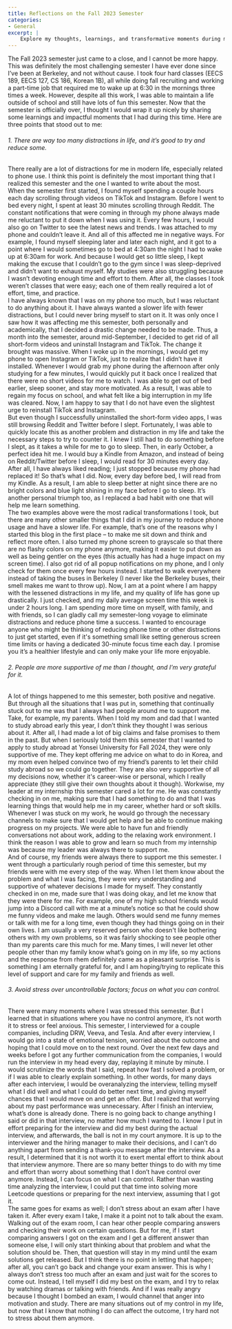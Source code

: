 ```yaml
---
title: Reflections on the Fall 2023 Semester
categories:
- General
excerpt: |
    Explore my thoughts, learnings, and transformative moments during my 5th semester at Cal. 
---
```


The Fall 2023 semester just came to a close, and I cannot be more happy. This was definitely the most challenging semester I have ever done since I’ve been at Berkeley, and not without cause. I took four hard classes (EECS 189, EECS 127, CS 186, Korean 1B), all while doing fall recruiting and working a part-time job that required me to wake up at 6:30 in the mornings three times a week. However, despite all this work, I was able to maintain a life outside of school and still have lots of fun this semester. Now that the semester is officially over, I thought I would wrap it up nicely by sharing some learnings and impactful moments that I had during this time. Here are three points that stood out to me:

###### 1. There are way too many distractions in life, and it’s good to try and reduce some.
There really are a lot of distractions for me in modern life, especially related to phone use. I think this point is definitely the most important thing that I realized this semester and the one I wanted to write about the most.  
When the semester first started, I found myself spending a couple hours each day scrolling through videos on TikTok and Instagram. Before I went to bed every night, I spent at least 30 minutes scrolling through Reddit. The constant notifications that were coming in through my phone always made me reluctant to put it down when I was using it. Every few hours, I would also go on Twitter to see the latest news and trends. I was attached to my phone and couldn’t leave it. And all of this affected me in negative ways. For example, I found myself sleeping later and later each night, and it got to a point where I would sometimes go to bed at 4:30am the night I had to wake up at 6:30am for work. And because I would get so little sleep, I kept making the excuse that I couldn’t go to the gym since I was sleep-deprived and didn’t want to exhaust myself. My studies were also struggling because I wasn’t devoting enough time and effort to them. After all, the classes I took weren’t classes that were easy; each one of them really required a lot of effort, time, and practice.  
I have always known that I was on my phone too much, but I was reluctant to do anything about it. I have always wanted a slower life with fewer distractions, but I could never bring myself to start on it. It was only once I saw how it was affecting me this semester, both personally and academically, that I decided a drastic change needed to be made. Thus, a month into the semester, around mid-September, I decided to get rid of all short-form videos and uninstall Instagram and TikTok. The change it brought was massive. When I woke up in the mornings, I would get my phone to open Instagram or TikTok, just to realize that I didn’t have it installed. Whenever I would grab my phone during the afternoon after only studying for a few minutes, I would quickly put it back once I realized that there were no short videos for me to watch. I was able to get out of bed earlier, sleep sooner, and stay more motivated. As a result, I was able to regain my focus on school, and what felt like a big interruption in my life was cleared. Now, I am happy to say that I do not have even the slightest urge to reinstall TikTok and Instagram.  
But even though I successfully uninstalled the short-form video apps, I was still browsing Reddit and Twitter before I slept. Fortunately, I was able to quickly locate this as another problem and distraction in my life and take the necessary steps to try to counter it. I knew I still had to do something before I slept, as it takes a while for me to go to sleep. Then, in early October, a perfect idea hit me. I would buy a Kindle from Amazon, and instead of being on Reddit/Twitter before I sleep, I would read for 30 minutes every day. After all, I have always liked reading; I just stopped because my phone had replaced it! So that’s what I did. Now, every day before bed, I will read from my Kindle. As a result, I am able to sleep better at night since there are no bright colors and blue light shining in my face before I go to sleep. It’s another personal triumph too, as I replaced a bad habit with one that will help me learn something.  
The two examples above were the most radical transformations I took, but there are many other smaller things that I did in my journey to reduce phone usage and have a slower life. For example, that’s one of the reasons why I started this blog in the first place – to make me sit down and think and reflect more often. I also turned my phone screen to grayscale so that there are no flashy colors on my phone anymore, making it easier to put down as well as being gentler on the eyes (this actually has had a huge impact on my screen time). I also got rid of all popup notifications on my phone, and I only check for them once every few hours instead. I started to walk everywhere instead of taking the buses in Berkeley (I never like the Berkeley buses, their smell makes me want to throw up). Now, I am at a point where I am happy with the lessened distractions in my life, and my quality of life has gone up drastically. I just checked, and my daily average screen time this week is under 2 hours long. I am spending more time on myself, with family, and with friends, so I can gladly call my semester-long voyage to eliminate distractions and reduce phone time a success. I wanted to encourage anyone who might be thinking of reducing phone time or other distractions to just get started, even if it's something small like setting generous screen time limits or having a dedicated 30-minute focus time each day. I promise you it’s a healthier lifestyle and can only make your life more enjoyable.

###### 2. People are more supportive of me than I thought, and I’m very grateful for it.
A lot of things happened to me this semester, both positive and negative. But through all the situations that I was put in, something that continually stuck out to me was that I always had people around me to support me. Take, for example, my parents. When I told my mom and dad that I wanted to study abroad early this year, I don’t think they thought I was serious about it. After all, I had made a lot of big claims and false promises to them in the past. But when I seriously told them this semester that I wanted to apply to study abroad at Yonsei University for Fall 2024, they were only supportive of me. They kept offering me advice on what to do in Korea, and my mom even helped convince two of my friend’s parents to let their child study abroad so we could go together. They are also very supportive of all my decisions now, whether it's career-wise or personal, which I really appreciate (they still give their own thoughts about it though). Workwise, my leader at my internship this semester cared a lot for me. He was constantly checking in on me, making sure that I had something to do and that I was learning things that would help me in my career, whether hard or soft skills. Whenever I was stuck on my work, he would go through the necessary channels to make sure that I would get help and be able to continue making progress on my projects. We were able to have fun and friendly conversations not about work, adding to the relaxing work environment. I think the reason I was able to grow and learn so much from my internship was because my leader was always there to support me.  
And of course, my friends were always there to support me this semester. I went through a particularly rough period of time this semester, but my friends were with me every step of the way. When I let them know about the problem and what I was facing, they were very understanding and supportive of whatever decisions I made for myself. They constantly checked in on me, made sure that I was doing okay, and let me know that they were there for me. For example, one of my high school friends would jump into a Discord call with me at a minute’s notice so that he could show me funny videos and make me laugh. Others would send me funny memes or talk with me for a long time, even though they had things going on in their own lives. I am usually a very reserved person who doesn't like bothering others with my own problems, so it was fairly shocking to see people other than my parents care this much for me. Many times, I will never let other people other than my family know what’s going on in my life, so my actions and the response from rhem definitely came as a pleasant surprise. This is something I am eternally grateful for, and I am hoping/trying to replicate this level of support and care for my family and friends as well.

###### 3. Avoid stress over uncontrollable factors; focus on what you can control.
There were many moments where I was stressed this semester. But I learned that in situations where you have no control anymore, it’s not worth it to stress or feel anxious. This semester, I interviewed for a couple companies, including DRW, Veeva, and Tesla. And after every interview, I would go into a state of emotional tension, worried about the outcome and hoping that I could move on to the next round. Over the next few days and weeks before I got any further communication from the companies, I would run the interview in my head every day, replaying it minute by minute. I would scrutinize the words that I said, repeat how fast I solved a problem, or if I was able to clearly explain something. In other words, for many days after each interview, I would be overanalyzing the interview, telling myself what I did well and what I could do better next time, and giving myself chances that I would move on and get an offer. But I realized that worrying about my past performance was unnecessary. After I finish an interview, what’s done is already done. There is no going back to change anything I said or did in that interview, no matter how much I wanted to. I know I put in effort preparing for the interview and did my best during the actual interview, and afterwards, the ball is not in my court anymore. It is up to the interviewer and the hiring manager to make their decisions, and I can’t do anything apart from sending a thank-you message after the interview. As a result, I determined that it is not worth it to exert mental effort to think about that interview anymore. There are so many better things to do with my time and effort than worry about something that I don’t have control over anymore. Instead, I can focus on what I can control. Rather than wasting time analyzing the interview, I could put that time into solving more Leetcode questions or preparing for the next interview, assuming that I got it.  
The same goes for exams as well; I don’t stress about an exam after I have taken it. After every exam I take, I make it a point not to talk about the exam. Walking out of the exam room, I can hear other people comparing answers and checking their work on certain questions. But for me, if I start comparing answers I got on the exam and I get a different answer than someone else, I will only start thinking about that problem and what the solution should be. Then, that question will stay in my mind until the exam solutions get released. But I think there is no point in letting that happen; after all, you can’t go back and change your exam answer. This is why I always don’t stress too much after an exam and just wait for the scores to come out. Instead, I tell myself I did my best on the exam, and I try to relax by watching dramas or talking with friends. And if I was really angry because I thought I bombed an exam, I would channel that anger into motivation and study. There are many situations out of my control in my life, but now that I know that nothing I do can affect the outcome, I try hard not to stress about them anymore.

